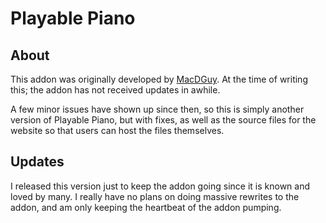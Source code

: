 # Playable Piano

## About
This addon was originally developed by [MacDGuy](https://github.com/macdguy/playablepiano).
At the time of writing this; the addon has not received updates in awhile.

A few minor issues have shown up since then, so this is simply another version of Playable Piano, but with fixes, as well as the source files for the website so that users can host the files themselves.

## Updates
I released this version just to keep the addon going since it is known and loved by many. I really have no plans on doing massive rewrites to the addon, and am only keeping the heartbeat of the addon pumping.
